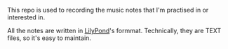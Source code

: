 This repo is used to recording the music notes that I'm practised in or interested in.

All the notes are written in [LilyPond](http://lilypond.org)'s formmat. Technically, they are TEXT files, so it's easy to maintain.

